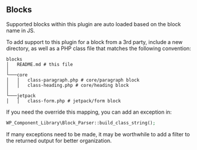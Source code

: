 ## Blocks

Supported blocks within this plugin are auto loaded based on the block name in JS.

To add support to this plugin for a block from a 3rd party, include a new directory, as well as a PHP class file that matches the following convention:

```
blocks
│   README.md # this file
│
└───core
│   │   class-paragraph.php # core/paragraph block
│   │   class-heading.php # core/heading block
│
└───jetpack
│   │   class-form.php # jetpack/form block

```

If you need the override this mapping, you can add an exception in:

```php
WP_Component_Library\Block_Parser::build_class_string();
```

If many exceptions need to be made, it may be worthwhile to add a filter to the returned output for better organization.
